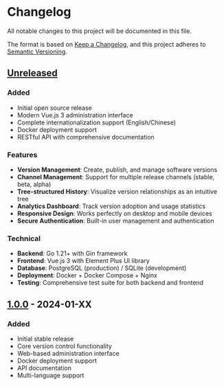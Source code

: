 # Changelog

All notable changes to this project will be documented in this file.

The format is based on [Keep a Changelog](https://keepachangelog.com/en/1.0.0/),
and this project adheres to [Semantic Versioning](https://semver.org/spec/v2.0.0.html).

## [Unreleased]

### Added
- Initial open source release
- Modern Vue.js 3 administration interface
- Complete internationalization support (English/Chinese)
- Docker deployment support
- RESTful API with comprehensive documentation

### Features
- **Version Management**: Create, publish, and manage software versions
- **Channel Management**: Support for multiple release channels (stable, beta, alpha)
- **Tree-structured History**: Visualize version relationships as an intuitive tree
- **Analytics Dashboard**: Track version adoption and usage statistics  
- **Responsive Design**: Works perfectly on desktop and mobile devices
- **Secure Authentication**: Built-in user management and authentication

### Technical
- **Backend**: Go 1.21+ with Gin framework
- **Frontend**: Vue.js 3 with Element Plus UI library
- **Database**: PostgreSQL (production) / SQLite (development)
- **Deployment**: Docker + Docker Compose + Nginx
- **Testing**: Comprehensive test suite for both backend and frontend

## [1.0.0] - 2024-01-XX

### Added
- Initial stable release
- Core version control functionality
- Web-based administration interface
- Docker deployment support
- API documentation
- Multi-language support

[Unreleased]: https://github.com/Run-Panel/VerTree/compare/v1.0.0...HEAD
[1.0.0]: https://github.com/Run-Panel/VerTree/releases/tag/v1.0.0
